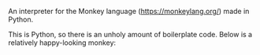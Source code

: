 An interpreter for the Monkey language (https://monkeylang.org/) made in Python.

This is Python, so there is an unholy amount of boilerplate code. Below is a relatively happy-looking monkey:

